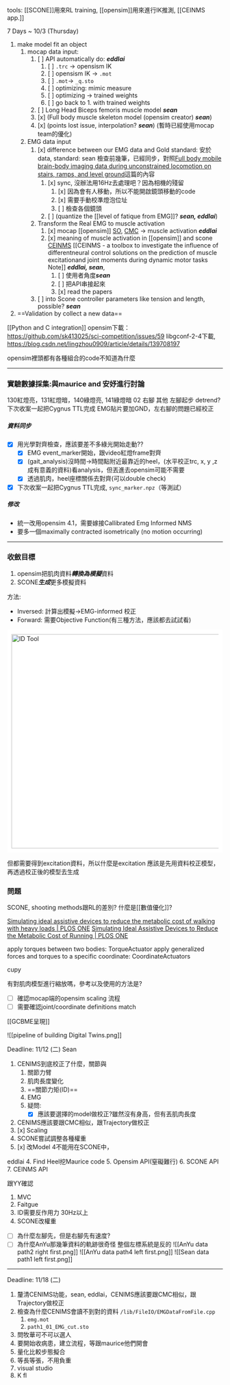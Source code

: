 tools: [[SCONE]]用來RL training, [[opensim]]用來進行IK推測, [[CEINMS app.]]

7 Days ~ 10/3 (Thursday)
1. make model fit an object
	1. mocap data input: 
		1. [ ] API automatically do: ***eddlai***
			1. [ ] `.trc` -> opensism IK 
			2. [ ] opensism IK -> `.mot`
			3. [ ] `.mot`-> `_q.sto`
			4. [ ] optimizing: mimic measure
			5. [ ] optimizing -> trained weights
			6. [ ] go back to 1. with trained weights
		2. [ ] Long Head Biceps femoris muscle model ***sean***
		3. [x] (Full body muscle skeleton model (opensim creator) ***sean***)
		4. [x] (points lost issue, interpolation? ***sean***) (暫時已經使用mocap team的優化)
	2. EMG data input
		1. [x] difference between our EMG data and Gold standard: 安於data, standard: sean 檢查前幾筆，已經同步，對照[Full body mobile brain-body imaging data during unconstrained locomotion on stairs, ramps, and level ground](https://www.nature.com/articles/sdata2018133)這篇的內容
			1. [x] sync, 沒辦法用16Hz去處理吧？因為相機的殘留
				1. [x] 因為會有人移動，所以不能開啟鏡頭移動的code
				2. [x] 需要手動校準燈泡位址
				3. [ ] 檢查各個鏡頭
			2. [ ] (quantize the [[level of fatique from EMG]]? ***sean, eddlai***)
		2. Transform the Real EMG to muscle activation
			1. [x] mocap [[opensim]] [SO](https://opensimconfluence.atlassian.net/wiki/spaces/OpenSim/pages/53085189/Working+with+Static+Optimization), [CMC](https://opensimconfluence.atlassian.net/wiki/spaces/OpenSim/pages/53088683/Example+-+Computed+Muscle+Control ) -> muscle activation ***eddlai***
			3. [x] meaning of muscle activation in [[opensim]] and scone [CEINMS](https://pubmed.ncbi.nlm.nih.gov/26522621/) [[CEINMS - a toolbox to investigate the influence of differentneural control solutions on the prediction of muscle excitationand joint moments during dynamic motor tasks Note]] ***eddlai, sean***, 
				1. [ ] 使用者角度***sean***
				2. [ ] 把API串接起來
				3. [x] read the papers
		3. [ ] into Scone controller parameters like tension and length, possible? ***sean***
2. ==Validation by collect a new data==


[[Python and C integration]]
opensim下載：
https://github.com/sk413025/sci-competition/issues/59
libgconf-2-4下載, https://blog.csdn.net/lingzhou0909/article/details/139708197


opensim裡頭都有各種組合的code不知道為什麼

---
### 實驗數據採集:與maurice and 安妤進行討論
130紅燈亮，131紅燈暗，140綠燈亮, 141綠燈暗
02 右腳
其他 左腳起步
detrend?
下次收案一起把Cygnus TTL完成
EMG貼片要加GND，左右腳的問題已經校正

##### 資料同步
- [x] 用光學對齊檢查，應該要差不多綠光開始走動??
	- [x] EMG event_marker開始，跟video紅燈frame對齊
	- [x] (gait_analysis)沒時間->時間點附近最靠近的heel，(水平校正trc, x, y ,z成有意義的資料)看analysis，但丟進去opensim可能不需要
	- [x] 透過肌肉，heel座標關係去對齊(可以double check)
- [x] 下次收案一起把Cygnus TTL完成, `sync_marker.npz`（等測試）

##### 修改
- 統一改用opensim 4.1，需要嫁接Callibrated Emg Informed NMS
- 要多一個maximally contracted isometrically (no motion occurring)

---
### 收斂目標
1. opensim把肌肉資料***轉換為模擬***資料
2. SCONE***生成***更多模擬資料

方法:
- Inversed: 計算出模擬->EMG-informed 校正
- Forward: 需要Objective Function(有三種方法，應該都去試試看)
<div style="background-color: white; padding: 10px;">
  <img src="D:\Notes\Exoskeleton-Control-Note\documents\Simulation\opensim\opensim_Forward Problem.png" alt="ID Tool" width="500"/></div>

但都需要得到excitation資料，所以什麼是excitation
應該是先用資料校正模型，再透過校正後的模型去生成

### 問題
SCONE, shooting methods跟RL的差別?
什麼是[[數值優化]]?

[Simulating ideal assistive devices to reduce the metabolic cost of walking with heavy loads | PLOS ONE](https://journals.plos.org/plosone/article?id=10.1371/journal.pone.0180320)
[Simulating Ideal Assistive Devices to Reduce the Metabolic Cost of Running | PLOS ONE](https://journals.plos.org/plosone/article?id=10.1371/journal.pone.0163417)

apply torques between two bodies: TorqueActuator
apply generalized forces and torques to a specific coordinate: CoordinateActuators

cupy

有對肌肉模型進行縮放嗎，參考以及使用的方法是?

- [ ] 確認mocap端的opensim scaling 流程
- [ ] 需要確認joint/coordinate definitions match

[[GCBME呈現]]

![[pipeline of building Digital Twins.png]]

Deadline: 11/12 (二)
Sean
1. CENIMS到底校正了什麼，關節與
	1. 關節力臂
	2. 肌肉長度變化
	3. ==關節力矩(ID)==
	4. EMG
	5. 疑問:
		- [x] 應該要選擇的model做校正?雖然沒有身高，但有丟肌肉長度
1. CENIMS應該要跟CMC相似，跟Trajectory做校正
2. [x] Scaling
3. SCONE嘗試調整各種權重
4. [x] 改Model 4不能用在SCONE中，

eddlai
4. Find Heel挖Maurice code
5. Opensim API(窒礙難行)
6. SCONE API
7. CEINMS API

跟YY確認
1. MVC
2. Faitgue
3. ID需要反作用力 30Hz以上
4. SCONE改權重

- [ ] 為什麼左腳先，但是右腳先有速度?
- [ ] 為什麼AnYu那幾筆資料的軌跡很奇怪
整個左標系統是反的
![[AnYu data path2 right first.png]]
![[AnYu data path4 left first.png]]
![[Sean data path1 left first.png]]

---
Deadline: 11/18 (二)
1. 釐清CENIMS功能，sean, eddlai，CENIMS應該要跟CMC相似，跟Trajectory做校正
2. 檢查為什麼CENIMS會讀不到對的資料 `/lib/FileIO/EMGDataFromFile.cpp`
	1. `emg.mot`
	2. `path1_01_EMG_cut.sto`
3. 問牧華可不可以選人
4. 要開始收病患，建立流程，等跟maurice他們開會
5. 量化比較步態擬合
6. 等長等張，不用負重
7. visual studio
8. K fl